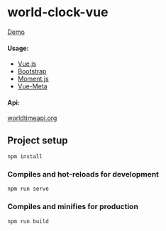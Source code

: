 # world-clock-vue

[Demo](http://https://zzharuk.github.io/world-clock-vue/)

#### Usage:

- [Vue.js](https://vuejs.org/)
- [Bootstrap](https://getbootstrap.com/)
- [Moment.js](https://momentjs.com/)
- [Vue-Meta](https://vue-meta.nuxtjs.org/)

#### Api:

[worldtimeapi.org](http://worldtimeapi.org/api/)

## Project setup

```
npm install
```

### Compiles and hot-reloads for development

```
npm run serve
```

### Compiles and minifies for production

```
npm run build
```
